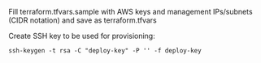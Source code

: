

Fill terraform.tfvars.sample with AWS keys and management IPs/subnets (CIDR notation) and save as terraform.tfvars

Create SSH key to be used for provisioning:

```ssh-keygen -t rsa -C "deploy-key" -P '' -f deploy-key```
